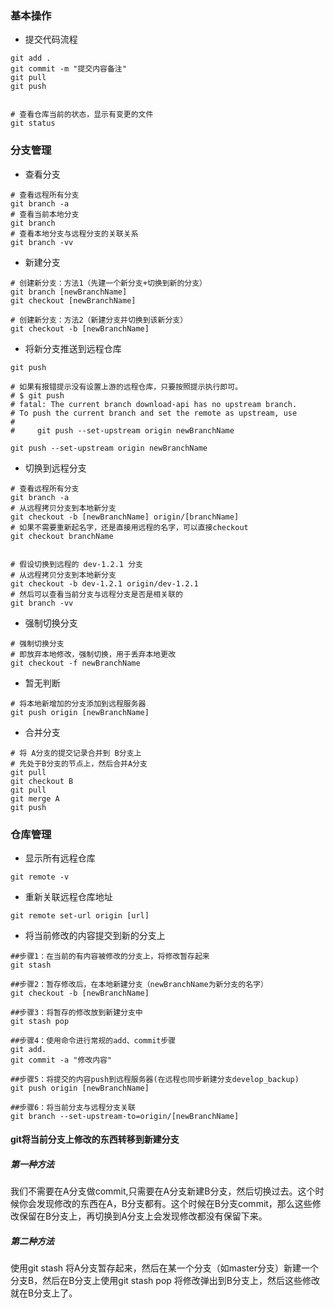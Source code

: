 
### 基本操作

- 提交代码流程
```git
git add .
git commit -m "提交内容备注"
git pull
git push


# 查看仓库当前的状态，显示有变更的文件
git status
```


### 分支管理

- 查看分支
```git
# 查看远程所有分支
git branch -a
# 查看当前本地分支
git branch
# 查看本地分支与远程分支的关联关系
git branch -vv
```


- 新建分支

```git
# 创建新分支：方法1（先建一个新分支+切换到新的分支）
git branch [newBranchName]
git checkout [newBranchName]

# 创建新分支：方法2（新建分支并切换到该新分支）
git checkout -b [newBranchName]
```

- 将新分支推送到远程仓库
```git
git push

# 如果有报错提示没有设置上游的远程仓库，只要按照提示执行即可。
# $ git push
# fatal: The current branch download-api has no upstream branch.
# To push the current branch and set the remote as upstream, use
# 
#     git push --set-upstream origin newBranchName

git push --set-upstream origin newBranchName
```

- 切换到远程分支
```git
# 查看远程所有分支
git branch -a
# 从远程拷贝分支到本地新分支
git checkout -b [newBranchName] origin/[branchName]
# 如果不需要重新起名字，还是直接用远程的名字，可以直接checkout
git checkout branchName


# 假设切换到远程的 dev-1.2.1 分支
# 从远程拷贝分支到本地新分支
git checkout -b dev-1.2.1 origin/dev-1.2.1
# 然后可以查看当前分支与远程分支是否是相关联的
git branch -vv
```

- 强制切换分支
```git
# 强制切换分支
# 即放弃本地修改，强制切换，用于丢弃本地更改
git checkout -f newBranchName
```

- 暂无判断
```git
# 将本地新增加的分支添加到远程服务器
git push origin [newBranchName]
```

- 合并分支
```git
# 将 A分支的提交记录合并到 B分支上
# 先处于B分支的节点上，然后合并A分支
git pull
git checkout B
git pull
git merge A
git push
```


### 仓库管理

- 显示所有远程仓库
```git
git remote -v
```

- 重新关联远程仓库地址
```git
git remote set-url origin [url]
```

- 将当前修改的内容提交到新的分支上
```git
##步骤1：在当前的有内容被修改的分支上，将修改暂存起来
git stash

##步骤2：暂存修改后，在本地新建分支（newBranchName为新分支的名字）
git checkout -b [newBranchName]

##步骤3：将暂存的修改放到新建分支中
git stash pop

##步骤4：使用命令进行常规的add、commit步骤
git add.
git commit -a "修改内容"

##步骤5：将提交的内容push到远程服务器(在远程也同步新建分支develop_backup)
git push origin [newBranchName]

##步骤6：将当前分支与远程分支关联
git branch --set-upstream-to=origin/[newBranchName]
```


#### git将当前分支上修改的东西转移到新建分支


##### 第一种方法
我们不需要在A分支做commit,只需要在A分支新建B分支，然后切换过去。这个时候你会发现修改的东西在A，B分支都有。这个时候在B分支commit，那么这些修改保留在B分支上，再切换到A分支上会发现修改都没有保留下来。


##### 第二种方法
使用git stash 将A分支暂存起来，然后在某一个分支（如master分支）新建一个分支B，然后在B分支上使用git stash pop 将修改弹出到B分支上，然后这些修改就在B分支上了。